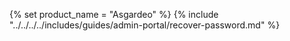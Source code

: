 {% set product_name = "Asgardeo" %}
{% include "../../../../includes/guides/admin-portal/recover-password.md" %}